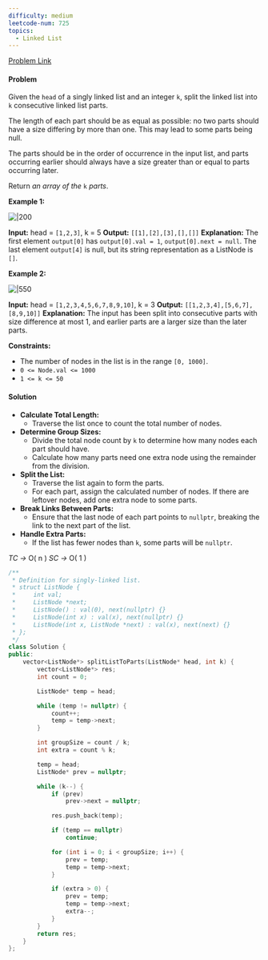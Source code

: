 ```yaml
---
difficulty: medium
leetcode-num: 725
topics:
  - Linked List
---
```

[Problem Link](https://leetcode.com/problems/split-linked-list-in-parts/)

#### Problem
Given the `head` of a singly linked list and an integer `k`, split the linked list into `k` consecutive linked list parts.

The length of each part should be as equal as possible: no two parts should have a size differing by more than one. This may lead to some parts being null.

The parts should be in the order of occurrence in the input list, and parts occurring earlier should always have a size greater than or equal to parts occurring later.

Return _an array of the_ `k` _parts_.

**Example 1:**

![|200](https://assets.leetcode.com/uploads/2021/06/13/split1-lc.jpg)

**Input:** head = `[1,2,3]`, k = 5
**Output:** `[[1],[2],[3],[],[]]`
**Explanation:**
The first element `output[0]` has `output[0].val = 1`, `output[0].next = null`.
The last element `output[4]` is null, but its string representation as a ListNode is `[]`.

**Example 2:**

![|550](https://assets.leetcode.com/uploads/2021/06/13/split2-lc.jpg)

**Input:** head = `[1,2,3,4,5,6,7,8,9,10]`, k = 3
**Output:** `[[1,2,3,4],[5,6,7],[8,9,10]]`
**Explanation:**
The input has been split into consecutive parts with size difference at most 1, and earlier parts are a larger size than the later parts.

**Constraints:**

- The number of nodes in the list is in the range `[0, 1000]`.
- `0 <= Node.val <= 1000`
- `1 <= k <= 50`

#### Solution
- **Calculate Total Length:**
    - Traverse the list once to count the total number of nodes.
- **Determine Group Sizes:**
    - Divide the total node count by `k` to determine how many nodes each part should have.
    - Calculate how many parts need one extra node using the remainder from the division.
- **Split the List:**
    - Traverse the list again to form the parts.
    - For each part, assign the calculated number of nodes. If there are leftover nodes, add one extra node to some parts.
- **Break Links Between Parts:**
    - Ensure that the last node of each part points to `nullptr`, breaking the link to the next part of the list.
- **Handle Extra Parts:**
    - If the list has fewer nodes than `k`, some parts will be `nullptr`.

*TC ->* O( n )
*SC ->* O( 1 )

```cpp title=Code
/**
 * Definition for singly-linked list.
 * struct ListNode {
 *     int val;
 *     ListNode *next;
 *     ListNode() : val(0), next(nullptr) {}
 *     ListNode(int x) : val(x), next(nullptr) {}
 *     ListNode(int x, ListNode *next) : val(x), next(next) {}
 * };
 */
class Solution {
public:
    vector<ListNode*> splitListToParts(ListNode* head, int k) {
        vector<ListNode*> res;
        int count = 0;

        ListNode* temp = head;

        while (temp != nullptr) {
            count++;
            temp = temp->next;
        }

        int groupSize = count / k;
        int extra = count % k;

        temp = head;
        ListNode* prev = nullptr;

        while (k--) {
            if (prev)
                prev->next = nullptr;

            res.push_back(temp);

            if (temp == nullptr)
                continue;

            for (int i = 0; i < groupSize; i++) {
                prev = temp;
                temp = temp->next;
            }

            if (extra > 0) {
                prev = temp;
                temp = temp->next;
                extra--;
            }
        }
        return res;
    }
};
```
